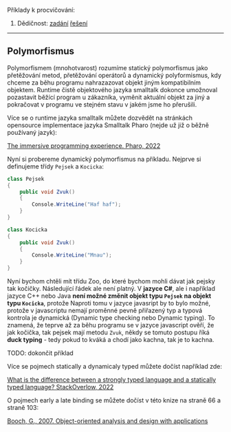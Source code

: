 Příklady k procvičování:
1. Dědičnost: [zadání](1_polymorfismus_zadani.cs) [řešení](1_polymorfismus_reseni.cs)
---

## Polymorfismus

Polymorfismem (mnohotvarost) rozumíme statický polymorfismus jako přetěžování metod, přetěžování operátorů a dynamický polyformismus, kdy chceme za běhu programu nahrazazovat objekt jiným kompatibilním objektem. Runtime čistě objektového jazyka smalltalk dokonce umožnoval pozastavit běžící program u zákazníka, vyměnit aktuální objekt za jiný a pokračovat v programu ve stejném stavu v jakém jsme ho přerušili.

Více se o runtime jazyka smalltalk můžete dozvědět na stránkách opensource implementace jazyka Smalltalk Pharo (nejde už již o běžně používaný jazyk):

[The immersive programming experience. Pharo, 2022]( https://pharo.org/)

Nyní si probereme dynamický polymorfismus na příkladu. Nejprve si definujeme třídy `Pejsek` a `Kocicka`:
```cs 
class Pejsek
{
    public void Zvuk()
    {
        Console.WriteLine("Haf haf");
    }
}

class Kocicka
{
    public void Zvuk()
    {
        Console.WriteLine("Mnau");
    }
}
```

Nyní bychom chtěli mít třídu Zoo, do které bychom mohli dávat jak pejsky tak kočičky. Následující řádek ale není platný. V **jazyce C#**, ale i například jazyce C++ nebo Java **není možné změnit objekt typu `Pejsek` na objekt typu `Kocicka`**, protože  Naproti tomu v jazyce javasript by to bylo možné, protože v javascriptu nemají proměnné pevně přiřazený typ a typová kontrola je dynamická (Dynamic type checking nebo Dynamic typing). To znamená, že teprve až za běhu programu se v jazyce javascript ověří, že jak kočička, tak pejsek mají metodu `Zvuk`, někdy se tomuto postupu říká **duck typing** - tedy pokud to kváká a chodí jako kachna, tak je to kachna.

TODO: dokončit příklad

Více se pojmech statically a dynamicaly typed můžete dočíst například zde:

[What is the difference between a strongly typed language and a statically typed language? StackOverlow, 2022](https://stackoverflow.com/a/2696369)

O pojmech early a late binding se můžete dočíst v této knize na straně 66 a straně 103:

[Booch, G., 2007. Object-oriented analysis and design with applications](https://www.amazon.com/Object-Oriented-Analysis-Design-Applications-3rd/dp/020189551X/ref=sr_1_1?crid=3J6T6XIHYPCP8&keywords=Object-Oriented+Analysis+and+Design+with+Application&qid=1646832764&s=books&sprefix=object-oriented+analysis+and+design+with+application%2Cstripbooks-intl-ship%2C128&sr=1-1)

